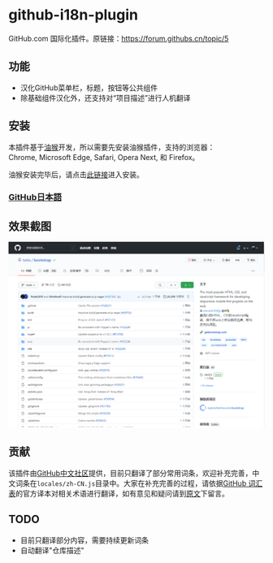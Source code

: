 # github-i18n-plugin
GitHub.com 国际化插件。原链接：https://forum.githubs.cn/topic/5

## 功能
- 汉化GitHub菜单栏，标题，按钮等公共组件
- 除基础组件汉化外，还支持对“项目描述”进行人机翻译

## 安装

本插件基于[油猴](https://www.baidu.com/s?wd=%E4%BB%80%E4%B9%88%E6%98%AF%E6%B2%B9%E7%8C%B4)开发，所以需要先安装油猴插件，支持的浏览器：Chrome, Microsoft Edge, Safari, Opera Next, 和 Firefox。

油猴安装完毕后，请点击[此链接](https://greasyfork.org/zh-CN/scripts/407485-github-internationalization)进入安装。

### [GitHub日本語](https://greasyfork.org/ja/scripts/407485-github-internationalization)


## 效果截图

![screenshot1](./images/screenshot1.png)

## 贡献
该插件由[GitHub中文社区](https://www.githubs.cn/)提供，目前只翻译了部分常用词条，欢迎补充完善，中文词条在`locales/zh-CN.js`目录中。大家在补充完善的过程，请依据[GitHub 词汇表](https://docs.github.com/en/github/getting-started-with-github/github-glossary)的官方译本对相关术语进行翻译，如有意见和疑问请到[原文](https://forum.githubs.cn/topic/5/)下留言。



## TODO
- 目前只翻译部分内容，需要持续更新词条
- 自动翻译"仓库描述"